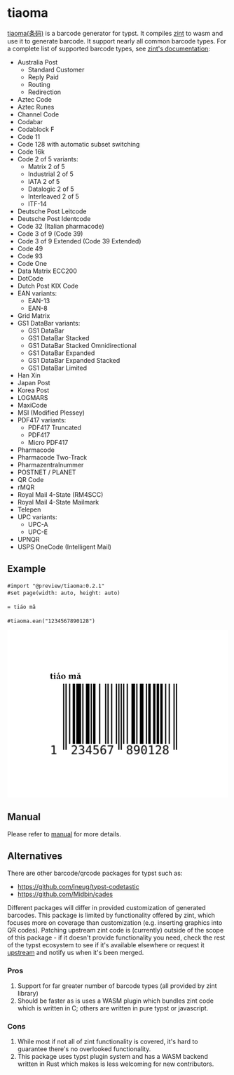 # tiaoma

[tiaoma(条码)](https://github.com/enter-tainer/zint-wasi) is a barcode generator for typst. It compiles [zint](https://github.com/zint/zint) to wasm and use it to generate barcode. It support nearly all common barcode types. For a complete list of supported barcode types, see [zint's documentation](https://zint.org.uk/):

- Australia Post
  - Standard Customer
  - Reply Paid
  - Routing
  - Redirection
- Aztec Code
- Aztec Runes
- Channel Code
- Codabar
- Codablock F
- Code 11
- Code 128 with automatic subset switching
- Code 16k
- Code 2 of 5 variants:
  - Matrix 2 of 5
  - Industrial 2 of 5
  - IATA 2 of 5
  - Datalogic 2 of 5
  - Interleaved 2 of 5
  - ITF-14
- Deutsche Post Leitcode
- Deutsche Post Identcode
- Code 32 (Italian pharmacode)
- Code 3 of 9 (Code 39)
- Code 3 of 9 Extended (Code 39 Extended)
- Code 49
- Code 93
- Code One
- Data Matrix ECC200
- DotCode
- Dutch Post KIX Code
- EAN variants:
  - EAN-13
  - EAN-8
- Grid Matrix
- GS1 DataBar variants:
  - GS1 DataBar
  - GS1 DataBar Stacked
  - GS1 DataBar Stacked Omnidirectional
  - GS1 DataBar Expanded
  - GS1 DataBar Expanded Stacked
  - GS1 DataBar Limited
- Han Xin
- Japan Post
- Korea Post
- LOGMARS
- MaxiCode
- MSI (Modified Plessey)
- PDF417 variants:
  - PDF417 Truncated
  - PDF417
  - Micro PDF417
- Pharmacode
- Pharmacode Two-Track
- Pharmazentralnummer
- POSTNET / PLANET
- QR Code
- rMQR
- Royal Mail 4-State (RM4SCC)
- Royal Mail 4-State Mailmark
- Telepen
- UPC variants:
  - UPC-A
  - UPC-E
- UPNQR
- USPS OneCode (Intelligent Mail)

## Example

```typ
#import "@preview/tiaoma:0.2.1"
#set page(width: auto, height: auto)

= tiáo mǎ

#tiaoma.ean("1234567890128")
```

![example](./example.svg)

## Manual

Please refer to [manual](./manual.pdf) for more details.

## Alternatives

There are other barcode/qrcode packages for typst such as:
- https://github.com/jneug/typst-codetastic
- https://github.com/Midbin/cades

Different packages will differ in provided customization of generated barcodes. This package is limited by functionality offered by zint, which focuses more on coverage than customization (e.g. inserting graphics into QR codes). Patching upstream zint code is (currently) outside of the scope of this package - if it doesn't provide functionality you need, check the rest of the typst ecosystem to see if it's available elsewhere or request it [upstream](https://github.com/zint/zint) and notify us when it's been merged.

### Pros

1. Support for far greater number of barcode types (all provided by zint library)
2. Should be faster as is uses a WASM plugin which bundles zint code which is written in C; others are written in pure typst or javascript.

### Cons

1. While most if not all of zint functionality is covered, it's hard to guarantee there's no overlooked functionality.
2. This package uses typst plugin system and has a WASM backend written in Rust which makes is less welcoming for new contributors.
